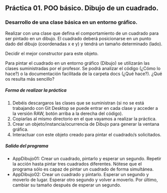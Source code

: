 ## Práctica 01. POO básico. Dibujo de un cuadrado. 
### Desarrollo de una clase básica en un entorno gráfico.
Realizar con una clase que defina el comportamiento de un cuadrado para ser pintado en un dibujo.
El cuadrado deberá posicionarse en un punto dado del dibujo (coordenadas x e y) y tendrá un tamaño determinado (lado).

Decidir el mejor constructor para este objeto.

Para pintar el cuadrado en un entorno gráfico (Dibujo) se utilizarán las clases suministradas por el profesor. Se podrá analizar el código (¿Cómo lo hace?) o la documentación facilitada de la carpeta docs (¿Qué hace?). ¿Qué os resulta más sencillo?

##### Forma de realizar la práctica
1. Debéis descargaros las clases que se suministran (si no se está trabajando con Git Desktop se puede entrar en cada clase y acceder a la versión RAW, botón arriba a la derecha del código).
2. Copiarlas al mismo directorio en el que vayamos a realizar la práctica.
3. Crear un objeto/instancia/ocurrencia de Dibujo para generar la ventana gráfica.
4. Interactuar con este objeto creado para pintar el cuadrado/s solicitados.

##### Salida del programa
* AppDibujo01: Crear un cuadrado, pintarlo y esperar un segundo. Repetir la acción hasta pintar tres cuadrados diferentes. Nótese que el programa sólo es capaz de pintar un cuadrado de forma simultánea.
* AppDibujo02: Crear un cuadrado y pintarlo. Esperar un segundo y moverlo de lugar. Esperar otro segundo y volver a moverlo. Por último, cambiar su tamaño después de esperar un segundo.



